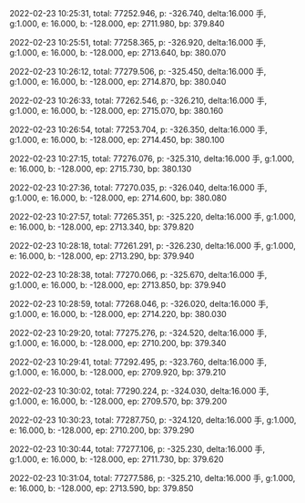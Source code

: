 2022-02-23 10:25:31, total: 77252.946, p: -326.740, delta:16.000 手, g:1.000, e: 16.000, b: -128.000, ep: 2711.980, bp: 379.840

2022-02-23 10:25:51, total: 77258.365, p: -326.920, delta:16.000 手, g:1.000, e: 16.000, b: -128.000, ep: 2713.640, bp: 380.070

2022-02-23 10:26:12, total: 77279.506, p: -325.450, delta:16.000 手, g:1.000, e: 16.000, b: -128.000, ep: 2714.870, bp: 380.040

2022-02-23 10:26:33, total: 77262.546, p: -326.210, delta:16.000 手, g:1.000, e: 16.000, b: -128.000, ep: 2715.070, bp: 380.160

2022-02-23 10:26:54, total: 77253.704, p: -326.350, delta:16.000 手, g:1.000, e: 16.000, b: -128.000, ep: 2714.450, bp: 380.100

2022-02-23 10:27:15, total: 77276.076, p: -325.310, delta:16.000 手, g:1.000, e: 16.000, b: -128.000, ep: 2715.730, bp: 380.130

2022-02-23 10:27:36, total: 77270.035, p: -326.040, delta:16.000 手, g:1.000, e: 16.000, b: -128.000, ep: 2714.600, bp: 380.080

2022-02-23 10:27:57, total: 77265.351, p: -325.220, delta:16.000 手, g:1.000, e: 16.000, b: -128.000, ep: 2713.340, bp: 379.820

2022-02-23 10:28:18, total: 77261.291, p: -326.230, delta:16.000 手, g:1.000, e: 16.000, b: -128.000, ep: 2713.290, bp: 379.940

2022-02-23 10:28:38, total: 77270.066, p: -325.670, delta:16.000 手, g:1.000, e: 16.000, b: -128.000, ep: 2713.850, bp: 379.940

2022-02-23 10:28:59, total: 77268.046, p: -326.020, delta:16.000 手, g:1.000, e: 16.000, b: -128.000, ep: 2714.220, bp: 380.030

2022-02-23 10:29:20, total: 77275.276, p: -324.520, delta:16.000 手, g:1.000, e: 16.000, b: -128.000, ep: 2710.200, bp: 379.340

2022-02-23 10:29:41, total: 77292.495, p: -323.760, delta:16.000 手, g:1.000, e: 16.000, b: -128.000, ep: 2709.920, bp: 379.210

2022-02-23 10:30:02, total: 77290.224, p: -324.030, delta:16.000 手, g:1.000, e: 16.000, b: -128.000, ep: 2709.570, bp: 379.200

2022-02-23 10:30:23, total: 77287.750, p: -324.120, delta:16.000 手, g:1.000, e: 16.000, b: -128.000, ep: 2710.200, bp: 379.290

2022-02-23 10:30:44, total: 77277.106, p: -325.230, delta:16.000 手, g:1.000, e: 16.000, b: -128.000, ep: 2711.730, bp: 379.620

2022-02-23 10:31:04, total: 77277.586, p: -325.210, delta:16.000 手, g:1.000, e: 16.000, b: -128.000, ep: 2713.590, bp: 379.850